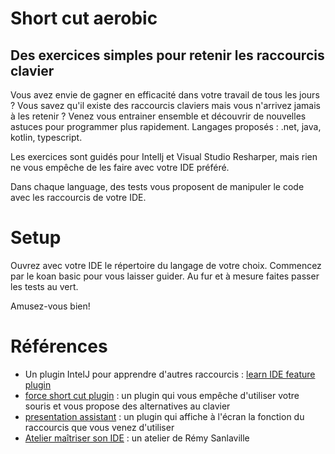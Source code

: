 Short cut aerobic 
===
Des exercices simples pour retenir les raccourcis clavier
--

Vous avez envie de gagner en efficacité dans votre travail de tous les jours ?
Vous savez qu'il existe des raccourcis claviers mais vous n'arrivez jamais à les retenir ?
Venez vous entrainer ensemble et découvrir de nouvelles astuces pour programmer plus rapidement.
Langages proposés : .net, java, kotlin, typescript.

Les exercices sont guidés pour IntelIj et Visual Studio Resharper, mais rien ne vous empêche de les faire avec votre IDE préféré.

Dans chaque language, des tests vous proposent de manipuler le code avec les raccourcis de votre IDE.

# Setup
Ouvrez avec votre IDE le répertoire du langage de votre choix.
Commencez par le koan basic pour vous laisser guider.
Au fur et à mesure faites passer les tests au vert.

Amusez-vous bien!

# Références
 - Un plugin IntelJ pour apprendre d'autres raccourcis : [learn IDE feature plugin](https://plugins.jetbrains.com/plugin/8554-ide-features-trainer)
 - [force short cut plugin](https://plugins.jetbrains.com/plugin/8357-force-shortcuts) : un plugin qui vous empêche d'utiliser votre souris et vous propose des alternatives au clavier 
 - [presentation assistant](https://plugins.jetbrains.com/plugin/7345-presentation-assistant) : un plugin qui affiche à l'écran la fonction du raccourcis que vous venez d'utiliser 
 - [Atelier maîtriser son IDE](https://github.com/sanlaville/master-your-ide) : un atelier de Rémy Sanlaville
